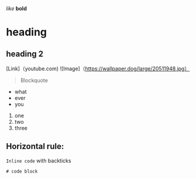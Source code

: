 *like*
**bold**
# heading
## heading 2
[Link]（youtube.com)
![Image]（https://wallpaper.dog/large/20511948.jpg）
> Blockquote
* what
* ever
* you
1. one
2. two
3. three

Horizontal rule:
---
`Inline code` with backticks

```
# code block

```